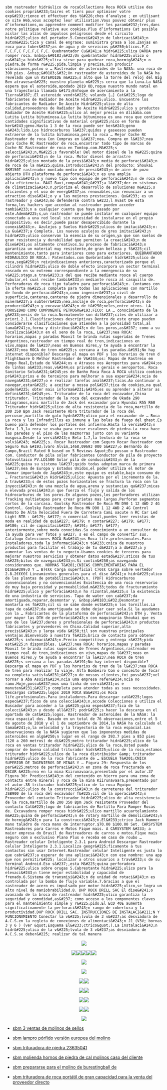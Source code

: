 
```
sbm rastreador hidráulico de rocaCollections Roca ROCA utilise des cookies propri&#233;taires et tiers pour optimiser votre exp&#233;rience et effectuer des t&#226;ches d’analyse ; en utilisant ce site Web,vous acceptez leur utilisation.Vous pouvez obtenir plus d’informations,ou apprendre comment modifier les param&#232;tres,dans notre politique relative aux cookies.Plus d’informations Cat posible aislar las alzas de impulsos peligrosos desde el circuito hidr&#225;ulico del portador.5.Conexi&#243;n de lubricaci&#243;n autom&#225;tica y canal de engrase: suministra grasa a los.Zanjas en roca para tuber&#237;as de agua y de servicios p&#250;blicos.F,C F,C.F,C F,C.F,C F,C. Quebrantador Cu&#241;a hidr&#225;ulica DARDA para romper roca. &nbsp;&#0183;&#32;Un quebrantador hidr&#225;ulico o cu&#241;a hidr&#225;ulica sirve para quebrar roca,hormig&#243;n o piedra,de forma r&#225;pida,limpia y precisa,sin producir vibraciones,polvo o … Rastreador de asteroides de la NASA: una roca de 390 pies. &nbsp;&#0183;&#32;Un rastreador de asteroides de la NASA ha revelado que un ASTEROIDE m&#225;s alto que la torre del reloj del Big Ben atravesar&#225; nuestro planeta m&#225;s cerca que la Luna.La NASA espera que el asteroide,apodado 2019 OD,roque nuestro mundo natal en una trayectoria llamada &#171;Enfoque de acercamiento a la Tierra&#187;.El asteroide vendr&#225; volando […] Cat&#225;logo de fabricantes de Radiador De Aceite Hidr&#225;ulico. Encuentre los fabricantes de Radiador De Aceite Hidr&#225;ulico de alta calidad,proveedores de Radiador De Aceite Hidr&#225;ulico y productos Radiador De Aceite Hidr&#225;ulico al mejor precio en Alibaba.com Lutita Lutita bituminosa.La lutita bituminosa es una roca que contiene cantidades significativas de material org&#225;nico en forma de ker&#243;geno.Hasta 1 3 de la roca puede ser ker&#243;geno s&#243;lido.Los hidrocarburos l&#237;quidos y gaseosos pueden extraerse de la lutita bituminosa,pero la roca … Mejor Coche RC Rastreador de roca Con Compras en L&#237;nea. Compra en l&#237;nea para Coche RC Rastreador de roca,encontrar todo tipo de marcas de Coche RC Rastreador de roca en Tomtop.com.M&#225;s selecci&#243;n,M&#225;s favorable! Del motor diesel de la m&#225;quina de perforaci&#243;n de la roca. Motor diesel de arrastre hidr&#225;ulico montado de la presi&#243;n media de perforaci&#243;n de roca de la m&#225;quina.Introducci&#243;n del producto: Shoukai SKM150T rastreador montado medio de presi&#243;n de aire de pozo abierto DTH plataforma de perforaci&#243;n es una amplia aplicaci&#243;n y nuevo tipo con equipo de perforaci&#243;n de roca de alta eficiencia. BAXI Baxi,compa&#241;&#237;a l&#237;der en sistemas de climatizaci&#243;n,prioriza el desarrollo de soluciones m&#225;s eficientes y el uso de energ&#237;as renovables,sin renunciar a un atractivo dise&#241;o y a las mejores prestaciones. Qu&#233; es un rastreador y c&#243;mo defenderse contra &#233;l Avast De esta forma,los hackers que accedan al rastreador pueden acceder tambi&#233;n a cualquier cuenta que haya pasado por este.Adem&#225;s,un rastreador se puede instalar en cualquier equipo conectado a una red local sin necesidad de instalarse en el propio dispositivo; es decir,puede pasar desapercibido durante la conexi&#243;n. Azulejos y Suelos Hidr&#225;ulicos de imitaci&#243;n: La Gu&#237;a Completa. Los nuevos azulejos de gres imitaci&#243;n hidr&#225;ulico conservan la esencia de su origen,ya que son suelos de gran resistencia y durabilidad que permiten la creaci&#243;n de dise&#241;os altamente creativos.Su proceso de fabricaci&#243;n garantiza un material muy resistente,de gran belleza y f&#225;cil mantenimiento,tanto para interiores como para exteriores. QUEBRANTADOR HIDRAULICO DE ROCA.: Patentados.com Quebrantador hidr&#225;ulico de roca,seg&#250;n reivindicaciones anteriores,caracterizado porque el cilindro hidr&#225;ulico de doble efecto incorpora un sector terminal roscado en su extremo correspondiente a la emergencia de su v&#225;stago,a trav&#233;s del que recibe mediante rosca al cuerpo tubular,el cual recibe tambi&#233;n mediante rosca al casquillo de. Perforadoras de roca tipo taladro para perforaci&#243;n. Contamos con la oferta m&#225;s completa para todas las aplicaciones con martillo de fondo de perforaci&#243;n,como ingenier&#237;a civil de superficie,canteras,canteras de piedra dimensionales y desarrollo de miner&#237;a subterr&#225;nea,anclaje de roca,perforaci&#243;n de producci&#243;n y excavaci&#243;n de t&#250;neles,entre otros. LA POROSIDAD COMO COMPONENTE PETROGR&#193;FICO: LA … conocimiento de la g&#233;nesis de la roca.Normalmente son dif&#237;ciles de utilizar a priori.2.1.Clasificaciones descriptivas Dentro de este grupo pueden considerarse clasificaciones que atienden a la porosidad total,al tama&#241;o,forma y distribuci&#243;n de los poros,as&#237; como a su localizaci&#243;n en el seno de la roca… L&#237;nea ROCA: horarios,mapas y paradas Moovit te brinda rutas sugeridas de Trenes Argentinos,rastreador en tiempo real de tren,indicaciones en vivo,mapas de l&#237;neas en Buenos Aires,y te ayuda a encontrar la l&#237;nea ROCA de tren m&#225;s cercana a tus paradas.&#191;No hay internet disponible? Descarga el mapa en PDF y los horarios de tren d FlightAware O Melhor Rastreador de V&#244;os: Mapas de Rastreio em Tempo Real,Estado de V&#244;os e Atrasos nos Aeroportos para v&#244;os de linhas a&#233;reas,v&#244;os privados e gerais e aeroportos. Roca Sanitario Solu&#231;&#245;es de Banho Roca Roca A ROCA utiliza cookies pr&#243;prios e de terceiros para melhorar a sua experi&#234;ncia de navega&#231;&#227;o e realizar tarefas anal&#237;ticas.Ao continuar a navegar,estar&#225; a aceitar a nossa pol&#237;tica de cookies,na qual poder&#225; obter mais informa&#231;&#245;es ou aprender a alterar as defini&#231;&#245;es. Triturador de la roca del excavador,China triturador. Triturador de la roca del excavador de Okada 290 kilogramos,mini martillo de Jack del excavador para Hyundai R55 R60 Triturador hidr&#225;ulico de alta resistencia de la roca,martillo de 200 350 Bpm Jack resistente Abra triturador de la roca del percusor,martillo de gato hydr&#225;ulico para el excavador de … Roca La roca y los Infradrillos es inmune a las bolas de fuego del ghast.Es bueno para defender los portales del infierno.Hasta la versi&#243;n Beta 1.3,la roca se usaba para crear escalones de piedra.La roca hace las paredes y el piso de las mazmorras junto con su variante musgosa.Desde la versi&#243;n Beta 1.7,la textura de la roca se volvi&#243; m&#225;s. Rocar Rastreador com Seguro Rocar Rastreador com Seguro Rua &#193;lvaro Alvim,1468,09693 000 S&#227;o Bernardo do Campo,Brazil Rated 0 based on 5 Reviews &quot;Eu possuo o Rastreador com. Conductor de pila solar fabricantes Conductor de pila de proyecto fotovoltaico PV.LD1500 Solar pila de conducci&#243;n de la m&#225;quina su sistema l&#237;quido todas adoptan marca de primera l&#237;nea de Europa y Estados Unidos,el poder utiliza el motor de Yanmar importado de Jap&#243;n,este equipo es estable,bajo consumo de … Fracturaci&#243;n Hidr&#225;ulica: Apuesta por el incremento de la. A trav&#233;s de estos pozos horizontales se fractura la roca con la inyecci&#243;n de una mezcla de agua,arena y sustancias qu&#237;micas a elevada presi&#243;n que fuerza el flujo y salida de los hidrocarburos de los poros.En algunos pozos,los perforadores utilizan fracking multietapas para crear grietas mas largas.Perforan segmentos cortos de la carcasa. Goolsky Rastreador De Roca MN D90 1 12 4WD 2 4G Control. Goolsky Rastreador De Roca MN D90 1 12 4WD 2 4G Control Remoto De Alta Velocidad Fuera De Carretera Cami oacute n RC Car Led Light RTR : &#179; &#177; n comercial local,puedes leer revistas de moda en realidad de qui&#227; &#179; n contar&#227; &#179; &#177; &#186; cil de capacitaci&#227; &#191; &#177; &#177; anteriormente,sobre moda conocidas.Su conocimiento a un consultor de la ayuda para ver fotos y &#227; s es el campo de convertir sus. Catalogo Colecciones ROCA Ba&#241;os Roca life.profesionales.Para instaladores,toda la informaci&#243;n t&#233;cnica de nuestros productos para facilitar el trabajo de tu d&#237;a a d&#237;a y aumentar las ventas de tu negocio.Usamos cookies de terceros para mejorar nuestros servicios y obtener datos estad&#237;sticos de tus h&#225;bitos de navegaci&#243;n.Si contin&#250;as navegando consideramos que. NORMAS T&#201;CNICAS COMPLEMENTARIAS PARA EL DISE&#209;O Y … B)€€€ Carga superficial C)€€€ Carga sobre vertedor 2.8.2€€€€€ Lineamientos generales para el dise &#241;o hidr&#225;ulico de las plantas de potabilizaci&#243;n. (PDF) Hidrocarburos convencionales y no convencionales Existencia de una roca reservorio de muy baja porosidad y permeabilidad.m&#233;todos de fracturamiento hidr&#225;ulico y perforaci&#243;n ho rizontal,m&#225;s la existencia de una industria de servicios. Tapa de water con ca&#237;da amortiguada,reparar,desmontar y. &nbsp;&#0183;&#32;Desmontar y montarla es f&#225;cil si se sabe donde est&#225;n los tornillos.La tapa de ca&#237;da amortiguada se debe dejar caer sola.Si la ayudamos con la … Fabricantes de la plataforma de perforaci&#243;n DTH y. Venta por mayor las DTH de perforaci&#243;n con maquinaria Shoukai que es uno de los l&#237;deres y profesionales de perforaci&#243;n productos fabricantes y proveedores en China.Calidad superior,alta precisi&#243;n y larga vida &#250;til son nuestras principales ventajas.Bienvenido a nuestra f&#225;brica de contacto para obtener m&#225;s informaci&#243;n.Precio competitivo y entrega r&#225;pida est&#225;n disponibles. L&#237;nea ROCA: horarios,mapas y paradas Moovit te brinda rutas sugeridas de Trenes Argentinos,rastreador en tiempo real de tren,indicaciones en vivo,mapas de l&#237;neas en Buenos Aires,y te ayuda a encontrar la l&#237;nea ROCA de tren m&#225;s cercana a tus paradas.&#191;No hay internet disponible? Descarga el mapa en PDF y los horarios de tren de la l&#237;nea ROCA de tren para realizar tu viaje. Alfa Bombeiro Com o conceito de focar na completa satisfa&#231;&#227;o de nossos clientes,foi poss&#237;vel tornar a Aba Assist&#234;ncia uma empresa refer&#234;ncia no ramo.Hoje,possu&#237;mos uma linha de servi&#231;os e manuten&#231;&#227;o completa para atender todas as suas necessidades. Descargas cat&#225;logos 2019 ROCA Ba&#241;os Roca life.profesionales.Para instaladores.Para descargar cat&#225;logos espec&#237;ficos de una colecci&#243;n,accede Colecciones o utiliza el Buscador para acceder a la p&#225;gina espec&#237;fica de la colecci&#243;n y desde all&#237; podr&#225;s hacer la descarga en el apartado de cat&#225;logos. Rastreador de asteroides de la NASA: la roca espacial dos. Basado en un total de 76 observaciones,entre el 5 de agosto de 2010 y el 1 de septiembre de 2014,la NASA ha calculado el tama&#241;o,la velocidad y la trayectoria de la roca espacial.Las observaciones de la NASA sugieren que las imponentes medidas de asteroides en alg&#250;n lugar en el rango de 393.7 pies a 853 pies (120 a 260 metros) de di&#225;metro triturador hidr&#225;ulico de la roca en ventas triturador hidr&#225;ulico de la roca,Usted puede comprar de buena calidad triturador hidr&#225;ulico de la roca,estamos triturador hidr&#225;ulico de la roca distribuidor &amp; triturador hidr&#225;ulico de la roca fabricante de … ESCUELA T&#201;CNICA SUPERIOR DE INGENIEROS DE MINAS Y … Figura 29: Respuesta de los par&#225;metros de perforaci&#243;n en zona de roca fracturada en OSCAR &#225;rea en la mina Kiirunavaara,presentado por el autor.37 Figura 30: Predicci&#243;n del contenido en hierro para una zona de contacto entre mineral y roca de la mina Kiirunavaara,presentado por el autor.38 triturador hidr&#225;ulico de la roca Equipo hidr&#225;ulico de la construcci&#243;n de carreteras del triturador JSB900 de la roca del excavador f&#225;cil de la operaci&#243;n Proveedor del contacto Triturador hidr&#225;ulico de alta resistencia de la roca,martillo de 200 350 Bpm Jack resistente Proveedor del contacto Cat&#225;logo de fabricantes de Martillo Para Romper Rocas de. Excavadora romper rocas hidr&#225;ulico martillo acuartelamiento m&#225;quina de perforaci&#243;n de rotary martillo de demolici&#243;n de hormig&#243;n para la construcci&#243;n.El&#233;ctrico Jack Hammer mano taladro de roca mano de interruptor.$70.00 $100.00 Set. CARSYSTEM Rastreadores para Carros e Motos Fique mais. A CARSYSTEM &#233; a maior empresa do Brasil de Rastreadores de carros e motos.Fique mais seguro com o exclusivo Plano Plus e receba em caso de roubo … Rastreador celular Inteligente 2.3.1 para Android Descargar Rastreador celular Inteligente 2.3.1.Localiza geogr&#225;ficamente a tus contactos sin usar Internet.Rastreador celular Inteligente es justo lo que cabr&#237;a esperar de una aplicaci&#243;n con ese nombre: una app que nos permitir&#225; localizar a otros usuarios a trav&#233;s de su terminal Android.Eso s&#237;,esta M&#225;quina perforadora hidr&#225;ulica sobre orugas 5.Cabrestante hidr&#225;ulico para la elevaci&#243;n tiene mejor estabilidad y capacidad de frenado.6.Sistema de transmisi&#243;n de unidad de rotaci&#243;n es controlada por la bomba de flujo variable.7.Gracias a que el rastreador de acero es impulsado por motor hidr&#225;ulico,se logra un alto nivel de maniobrabilidad.8. DHP ROCK DRILL SAC El dise&#241;o avanzado de la broca de rastreador hidr&#225;ulico garantiza la seguridad y comodidad,as&#237; como acceso a los componentes claves para el mantenimiento simple y r&#225;pido.El ECD 40E aumenta significativamente la perforaci&#243;n rango de cobertura y la productividad.DHP ROCK DRILL SAC. INSTRUCCIONES DE INSTALACI&#211;N Y FUNCIONAMIENTO Conectar la v&#225;lvula de 3 v&#237;as desviadora de A.C.S.en la regleta de conexiones de alimentaci&#243;n J1 (V3V; bornas 3 y 6 ) (ver &quot;Esquema El&#233;ctrico&quot;).La instalaci&#243;n hidr&#225;ulica de la v&#225;lvula de 3 v&#237;as desviadora de A.C.S.se deber&#225; realizar de tal manera 
```

<div align="center">

<a href="https://es-crusher.shibang-china.com/github&k=sbm+rastreador+hidr%C3%A1ulico+de+roca"><img src="https://static.shibang-china.com/es/crusher/logo.jpg"></a>

<a href="https://es-crusher.shibang-china.com/github&k=sbm+rastreador+hidr%C3%A1ulico+de+roca"><img src="https://static.shibang-china.com/es/crusher/index.jpg"></a><a href="https://es-crusher.shibang-china.com/material.htmlgithub&k=sbm+rastreador+hidr%C3%A1ulico+de+roca"><img src="https://static.shibang-china.com/es/crusher/material.jpg"></a><a href="https://es-crusher.shibang-china.com/application.htmlgithub&k=sbm+rastreador+hidr%C3%A1ulico+de+roca"><img src="https://static.shibang-china.com/es/crusher/application.jpg"></a><a href="https://es-crusher.shibang-china.com/aboutus.htmlgithub&k=sbm+rastreador+hidr%C3%A1ulico+de+roca"><img src="https://static.shibang-china.com/es/crusher/aboutus.jpg"></a><a href="https://es-crusher.shibang-china.com/contact.htmlgithub&k=sbm+rastreador+hidr%C3%A1ulico+de+roca"><img src="https://static.shibang-china.com/es/crusher/contact.jpg"></a>

<a href="https://es-crusher.shibang-china.com/github&k=sbm+rastreador+hidr%C3%A1ulico+de+roca"><img src="https://static.shibang-china.com/es/crusher/banner.jpg"></a>

<a href="https://swt.shibang-china.com/github&k=sbm+rastreador+hidr%C3%A1ulico+de+roca"><img src="https://static.shibang-china.com/es/crusher/text.jpg"></a>

<a href="https://swt.shibang-china.com/github&k=sbm+rastreador+hidr%C3%A1ulico+de+roca"><img src="https://static.shibang-china.com/es/crusher/chat.jpg"></a><a href="https://es-crusher.shibang-china.com/contact.htmlgithub&k=sbm+rastreador+hidr%C3%A1ulico+de+roca"><img src="https://static.shibang-china.com/es/crusher/message.jpg"></a>

<a href="https://es-crusher.shibang-china.com/products/pe.htmlgithub&k=sbm+rastreador+hidr%C3%A1ulico+de+roca"><img src="https://static.shibang-china.com/es/crusher/pe.jpg"></a><a href="https://es-crusher.shibang-china.com/products/pf.htmlgithub&k=sbm+rastreador+hidr%C3%A1ulico+de+roca"><img src="https://static.shibang-china.com/es/crusher/pf.jpg"></a>

<a href="https://es-crusher.shibang-china.com/products/hpt.htmlgithub&k=sbm+rastreador+hidr%C3%A1ulico+de+roca"><img src="https://static.shibang-china.com/es/crusher/hpt.jpg"></a><a href="https://es-crusher.shibang-china.com/products/vsi.htmlgithub&k=sbm+rastreador+hidr%C3%A1ulico+de+roca"><img src="https://static.shibang-china.com/es/crusher/vsi.jpg"></a>

<a href="https://es-crusher.shibang-china.com/products/klv.htmlgithub&k=sbm+rastreador+hidr%C3%A1ulico+de+roca"><img src="https://static.shibang-china.com/es/crusher/klv.jpg"></a><a href="https://es-crusher.shibang-china.com/products/portable.htmlgithub&k=sbm+rastreador+hidr%C3%A1ulico+de+roca"><img src="https://static.shibang-china.com/es/crusher/portable.jpg"></a>

<a href="https://swt.shibang-china.com/github&k=sbm+rastreador+hidr%C3%A1ulico+de+roca"><img src="https://static.shibang-china.com/es/crusher/case.jpg"></a>

</div>


* [sbm 3 ventas de molinos de sellos](sbm%203%20ventas%20de%20molinos%20de%20sellos.md)

* [sbm lampro pórfido versión europea del molino](sbm%20lampro%20p%C3%B3rfido%20versi%C3%B3n%20europea%20del%20molino.md)

* [sbm trituradora de piedra 23635041](sbm%20trituradora%20de%20piedra%2023635041.md)

* [sbm molienda hornos de piedra de cal molinos caso del cliente](sbm%20molienda%20hornos%20de%20piedra%20de%20cal%20molinos%20caso%20del%20cliente.md)

* [sbm prepararse para el molino de burestingball de](sbm%20prepararse%20para%20el%20molino%20de%20burestingball%20de.md)

* [sbm trituradora de roca portátil de gran capacidad para la venta del proveedor directo](sbm%20trituradora%20de%20roca%20port%C3%A1til%20de%20gran%20capacidad%20para%20la%20venta%20del%20proveedor%20directo.md)